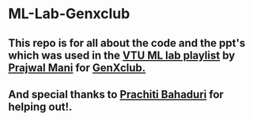 # ML-Lab-Genxclub
## This repo is for all  about the code and the ppt's which was used in the [VTU ML lab playlist](https://www.youtube.com/playlist?list=PLDH0CDbXF8qMy-MiycTG25HdPHFAEceTL) by [Prajwal Mani](https://linktr.ee/prajwal.mani) for [GenXclub.](https://linktr.ee/genxclub)

## And special thanks to [Prachiti Bahaduri](https://github.com/pjbahaduri7) for helping out!.
